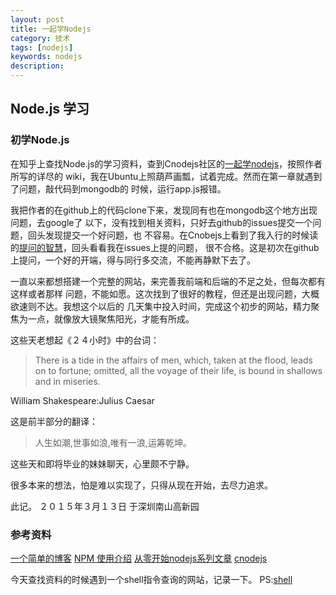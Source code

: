 ```yaml
---
layout: post
title: 一起学Nodejs
category: 技术
tags: [nodejs]
keywords: nodejs
description: 
---
```


## Node.js 学习

### 初学Node.js

在知乎上查找Node.js的学习资料，查到Cnodejs社区的[一起学nodejs](https://cnodejs.org/topic/519e01c563e9f8a542fa68f9)，按照作者所写的详尽的
wiki，我在Ubuntu上照葫芦画瓢，试着完成。然而在第一章就遇到了问题，敲代码到mongodb的
时候，运行app.js报错。

我把作者的在github上的代码clone下来，发现同有也在mongodb这个地方出现问题，去google了
以下，没有找到相关资料，只好去github的issues提交一个问题，回头发现提交一个好问题，也
不容易。在Cnobejs上看到了我入行的时候读的[提问的智慧](http://www.beiww.com/doc/oss/smart-questions.html)，回头看看我在issues上提的问题，
很不合格。这是初次在github上提问，一个好的开端，得与同行多交流，不能再静默下去了。

一直以来都想搭建一个完整的网站，来完善我前端和后端的不足之处，但每次都有这样或者那样
问题，不能如愿。这次找到了很好的教程，但还是出现问题，大概欲速则不达。我想这个以后的
几天集中投入时间，完成这个初步的网站，精力聚焦为一点，就像放大镜聚焦阳光，才能有所成。

这些天老想起《２４小时》中的台词：

> There is a tide in the affairs of men, which, taken at the flood, leads on to fortune;
omitted, all the voyage of their life, is bound in shallows and in miseries.

  William Shakespeare:Julius Caesar 

这是前半部分的翻译：

> 人生如潮,世事如浪,唯有一浪,运筹乾坤。

这些天和即将毕业的妹妹聊天，心里颇不宁静。

很多本来的想法，怕是难以实现了，只得从现在开始，去尽力追求。

此记。
２０１５年３月１３日
于深圳南山高新园

### 参考资料
[ 一个简单的博客](https://github.com/nswbmw/N-blog/wiki/%E7%AC%AC1%E7%AB%A0--%E4%B8%80%E4%B8%AA%E7%AE%80%E5%8D%95%E7%9A%84%E5%8D%9A%E5%AE%A2)
[NPM 使用介绍](http://www.w3cschool.cc/nodejs/nodejs-npm.html)
[从零开始nodejs系列文章](http://blog.fens.me/series-nodejs/)
[cnodejs](https://cnodejs.org/)


今天查找资料的时候遇到一个shell指令查询的网站，记录一下。
PS:[shell](http://man.linuxde.net/)

